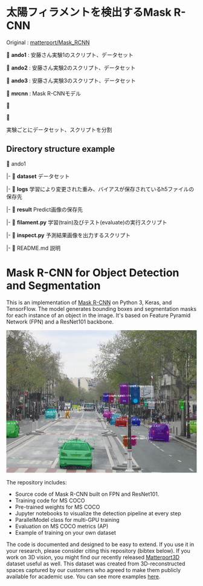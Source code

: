# 太陽フィラメントを検出するMask R-CNN

Original : [matterport/Mask_RCNN](https://github.com/matterport/Mask_RCNN)

:file_folder: **ando1** : 安藤さん実験1のスクリプト、データセット

:file_folder: **ando2** : 安藤さん実験2のスクリプト、データセット

:file_folder: **ando3** : 安藤さん実験3のスクリプト、データセット

:file_folder: **mrcnn** : Mask R-CNNモデル

:file_folder:

:file_folder:

実験ごとにデータセット、スクリプトを分割

## Directory structure example

:file_folder: ando1

 |- :file_folder: **dataset** データセット

 |- :file_folder: **logs** 学習により変更された重み、バイアスが保存されているh5ファイルの保存先

 |- :file_folder: **result** Predict画像の保存先

 |- :snake: **filament.py** 学習(train)及びテスト(evaluate)の実行スクリプト

 |- :snake: **inspect.py**  予測結果画像を出力するスクリプト

 |- :ledger: README.md 説明


# Mask R-CNN for Object Detection and Segmentation

This is an implementation of [Mask R-CNN](https://arxiv.org/abs/1703.06870) on Python 3, Keras, and TensorFlow. The model generates bounding boxes and segmentation masks for each instance of an object in the image. It's based on Feature Pyramid Network (FPN) and a ResNet101 backbone.

![Instance Segmentation Sample](assets/street.png)

The repository includes:
* Source code of Mask R-CNN built on FPN and ResNet101.
* Training code for MS COCO
* Pre-trained weights for MS COCO
* Jupyter notebooks to visualize the detection pipeline at every step
* ParallelModel class for multi-GPU training
* Evaluation on MS COCO metrics (AP)
* Example of training on your own dataset


The code is documented and designed to be easy to extend. If you use it in your research, please consider citing this repository (bibtex below). If you work on 3D vision, you might find our recently released [Matterport3D](https://matterport.com/blog/2017/09/20/announcing-matterport3d-research-dataset/) dataset useful as well.
This dataset was created from 3D-reconstructed spaces captured by our customers who agreed to make them publicly available for academic use. You can see more examples [here](https://matterport.com/gallery/).

